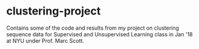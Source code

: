 # clustering-project
Contains some of the code and results from my project on clustering sequence data for Supervised and Unsupervised Learning class in Jan '18 at NYU under Prof. Marc Scott.
